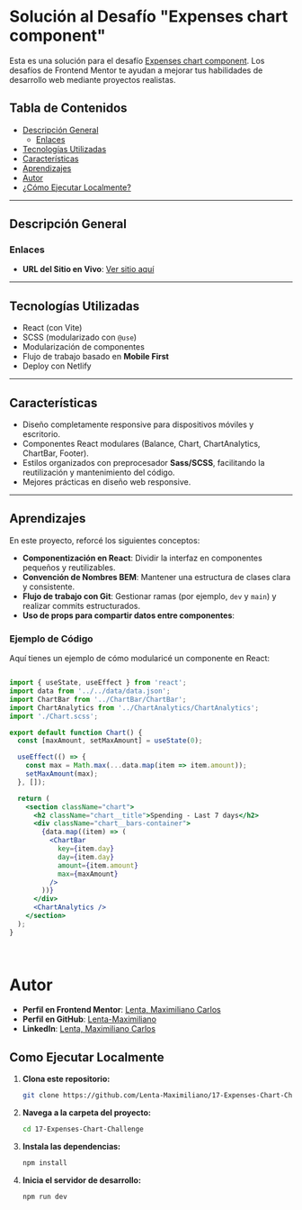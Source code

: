 # Solución al Desafío "Expenses chart component"

Esta es una solución para el desafío [Expenses chart component](https://www.frontendmentor.io/challenges/expenses-chart-component-e7yJBUdjwt). Los desafíos de Frontend Mentor te ayudan a mejorar tus habilidades de desarrollo web mediante proyectos realistas.

## Tabla de Contenidos
- [Descripción General](#descripción-general)
  - [Enlaces](#enlaces)
- [Tecnologías Utilizadas](#tecnologías-utilizadas)
- [Características](#características)
- [Aprendizajes](#aprendizajes)
- [Autor](#autor)
- [¿Cómo Ejecutar Localmente?](#como-ejecutar-localmente)

---

## Descripción General

### Enlaces
- **URL del Sitio en Vivo**: [Ver sitio aquí](https://17-expenses-chart-challenge.netlify.app/)

---

## Tecnologías Utilizadas
- React (con Vite)
- SCSS (modularizado con `@use`)
- Modularización de componentes
- Flujo de trabajo basado en **Mobile First**
- Deploy con Netlify

---

## Características
- Diseño completamente responsive para dispositivos móviles y escritorio.
- Componentes React modulares (Balance, Chart, ChartAnalytics, ChartBar, Footer).
- Estilos organizados con preprocesador **Sass/SCSS**, facilitando la reutilización y mantenimiento del código.
- Mejores prácticas en diseño web responsive.

---

## Aprendizajes
En este proyecto, reforcé los siguientes conceptos:
- **Componentización en React**: Dividir la interfaz en componentes pequeños y reutilizables.
- **Convención de Nombres BEM**: Mantener una estructura de clases clara y consistente.
- **Flujo de trabajo con Git**: Gestionar ramas (por ejemplo, `dev` y `main`) y realizar commits estructurados.
- **Uso de props para compartir datos entre componentes**:

### Ejemplo de Código
Aquí tienes un ejemplo de cómo modularicé un componente en React:

```jsx

import { useState, useEffect } from 'react';
import data from '../../data/data.json'; 
import ChartBar from '../ChartBar/ChartBar';
import ChartAnalytics from '../ChartAnalytics/ChartAnalytics';
import './Chart.scss';

export default function Chart() {
  const [maxAmount, setMaxAmount] = useState(0);

  useEffect(() => {
    const max = Math.max(...data.map(item => item.amount));
    setMaxAmount(max);
  }, []);

  return (
    <section className="chart">
      <h2 className="chart__title">Spending - Last 7 days</h2>
      <div className="chart__bars-container">
        {data.map((item) => (
          <ChartBar 
            key={item.day} 
            day={item.day} 
            amount={item.amount} 
            max={maxAmount} 
          />
        ))}
      </div>
      <ChartAnalytics />
    </section>
  );
}

  
```

# Autor
- **Perfil en Frontend Mentor**: [Lenta, Maximiliano Carlos](https://www.frontendmentor.io/profile/Lenta-Maximiliano)
- **Perfil en GitHub**: [Lenta-Maximiliano](https://github.com/Lenta-Maximiliano)
- **LinkedIn**: [Lenta, Maximiliano Carlos](https://linkedin.com/in/Lenta-Maximiliano)

## Como Ejecutar Localmente

1. **Clona este repositorio:**
   ```bash
   git clone https://github.com/Lenta-Maximiliano/17-Expenses-Chart-Challenge.git

2. **Navega a la carpeta del proyecto:**
    ```bash
    cd 17-Expenses-Chart-Challenge

3. **Instala las dependencias:**
    ```bash
    npm install

4. **Inicia el servidor de desarrollo:**
    ```bash
    npm run dev
